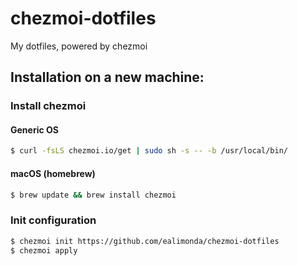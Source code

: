 # chezmoi-dotfiles
My dotfiles, powered by chezmoi

## Installation on a new machine:

### Install chezmoi

#### Generic OS

```bash
$ curl -fsLS chezmoi.io/get | sudo sh -s -- -b /usr/local/bin/
```

#### macOS (homebrew)

```bash
$ brew update && brew install chezmoi
```

### Init configuration

```bash
$ chezmoi init https://github.com/ealimonda/chezmoi-dotfiles
$ chezmoi apply
```
